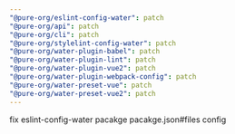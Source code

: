 ```yaml
---
"@pure-org/eslint-config-water": patch
"@pure-org/api": patch
"@pure-org/cli": patch
"@pure-org/stylelint-config-water": patch
"@pure-org/water-plugin-babel": patch
"@pure-org/water-plugin-lint": patch
"@pure-org/water-plugin-vue2": patch
"@pure-org/water-plugin-webpack-config": patch
"@pure-org/water-preset-vue": patch
"@pure-org/water-preset-vue2": patch
---
```


fix eslint-config-water pacakge pacakge.json#files config
